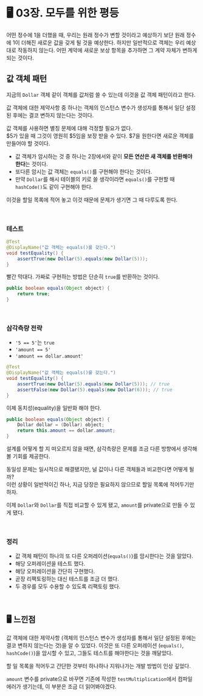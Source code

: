 # 🖥 03장. 모두를 위한 평등

어떤 정수에 1을 더했을 때, 우리는 원래 정수가 변할 것이라고 예상하기 보단 원래 정수에 1이 더해진 새로운 값을 갖게 될 것을 예상한다. 하지만 일반적으로 객체는 우리 예상대로 작동하지 않는다. 어떤 계약에 새로운 보상 항목을 추가하면 그 계약 자체가 변하게 되는 것이다.

## 값 객체 패턴

지금의 `Dollar` 객체 같이 객체를 값처럼 쓸 수 있는데 이것을 값 객체 패턴이라고 한다.

값 객체에 대한 제약사항 중 하나는 객체의 인스턴스 변수가 생성자를 통해서 일단 설정된 후에는 결코 변하지 않는다는 것이다.

값 객체를 사용하면 별칭 문제에 대해 걱정할 필요가 없다.  
$5가 있을 때 그것이 영원히 $5임을 보장 받을 수 있다. $7을 원한다면 새로운 객체를 만들어야 할 것이다.

- 값 객체가 암시하는 것 중 하나는 2장에서와 같이 **모든 연산은 새 객체를 반환해야 한다**는 것이다.
- 또다른 암시는 값 객체는 `equals()`를 구현해야 한다는 것이다.
- 만약 `Dollar`를 해시 테이블의 키로 쓸 생각이라면 `equals()`를 구현할 때 `hashCode()`도 같이 구현해야 한다.

이것을 할일 목록에 적어 놓고 이것 때문에 문제가 생기면 그 때 다루도록 한다.

&nbsp;

### 테스트

```java
@Test
@DisplayName("값 객체는 equals()를 갖는다.")
void testEquality() {
    assertTrue(new Dollar(5).equals(new Dollar(5)));
}
```

빨간 막대다. 가짜로 구현하는 방법은 단순히 `true`를 반환하는 것이다.

```java
public boolean equals(Object object) {
    return true;
}
```

&nbsp;

### 삼각측량 전략

- `'5 == 5'`는 `true`
- `'amount == 5'`
- `'amount == dollar.amount'`

```java
@Test
@DisplayName("값 객체는 equals()를 갖는다.")
void testEquality() {
    assertTrue(new Dollar(5).equals(new Dollar(5))); // true
    assertFalse(new Dollar(5).equals(new Dollar(6))); // true
}
```

이제 동치성(equality)을 일반화 해야 한다.

```java
public boolean equals(Object object) {
    Dollar dollar = (Dollar) object;
    return this.amount == dollar.amount;
}
```

설계를 어떻게 할 지 떠오르지 않을 때면, 삼각측량은 문제를 조금 다른 방향에서 생각해볼 기회를 제공한다.

동일성 문제는 일시적으로 해결됐지만, 널 값이나 다른 객체들과 비교한다면 어떻게 될까?  
이런 상황이 일반적이긴 하나, 지금 당장은 필요하지 않으므로 할일 목록에 적어두기만 하자.

이제 `Dollar`와 `Dollar`를 직접 비교할 수 있게 됐고, `amount`를 private으로 만들 수 있게 됐다.

&nbsp;

### 정리

- 값 객체 패턴이 하나의 또 다른 오퍼레이션(`equals()`)를 암시한다는 것을 알았다.
- 해당 오퍼레이션을 테스트 했다.
- 해당 오퍼레이션을 간단히 구현했다.
- 곧장 리팩토링하는 대신 테스트를 조금 더 했다.
- 두 경우를 모두 수용할 수 있도록 리팩토링 했다.

&nbsp;

## 🖥 느낀점

값 객체에 대한 제약사항 (객체의 인스턴스 변수가 생성자를 통해서 일단 설정된 후에는 결코 변하지 않는다는 것)을 알 수 있었다. 이것은 또 다른 오퍼레이션 (`equals()`, `hashCode()`)을 암시할 수 있고, 그들도 테스트를 해야한다는 것을 깨달았다.

할 일 목록을 적어두고 간단한 것부터 하나하나 지워나가는 개발 방법이 인상 깊었다.  

`amount` 변수를 private으로 바꾸면 기존에 작성한 `testMultiplication`에서 컴파일 에러가 생기는데, 이 부분은 조금 더 읽어봐야겠다.
